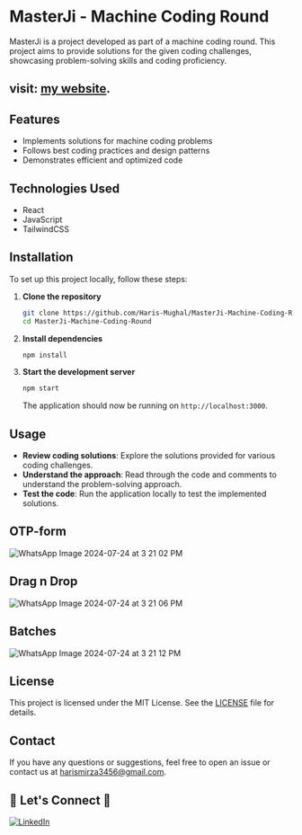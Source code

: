 # MasterJi - Machine Coding Round

MasterJi is a project developed as part of a machine coding round. This project aims to provide solutions for the given coding challenges, showcasing problem-solving skills and coding proficiency.

## visit: [my website](https://haris-mcr-react.vercel.app/).

## Features

- Implements solutions for machine coding problems
- Follows best coding practices and design patterns
- Demonstrates efficient and optimized code

## Technologies Used

- React
- JavaScript
- TailwindCSS

## Installation

To set up this project locally, follow these steps:

1. **Clone the repository**

   ```sh
   git clone https://github.com/Haris-Mughal/MasterJi-Machine-Coding-Round.git
   cd MasterJi-Machine-Coding-Round
   ```

2. **Install dependencies**

   ```sh
   npm install
   ```

3. **Start the development server**

   ```sh
   npm start
   ```

   The application should now be running on `http://localhost:3000`.

## Usage

- **Review coding solutions**: Explore the solutions provided for various coding challenges.
- **Understand the approach**: Read through the code and comments to understand the problem-solving approach.
- **Test the code**: Run the application locally to test the implemented solutions.

## OTP-form 
![WhatsApp Image 2024-07-24 at 3 21 02 PM](https://github.com/user-attachments/assets/bd8ccfc0-d456-44e8-adee-e6a53ecacda5)

## Drag n Drop
![WhatsApp Image 2024-07-24 at 3 21 06 PM](https://github.com/user-attachments/assets/745abdf6-d2f1-42ea-9118-66fe52184f21)

## Batches
![WhatsApp Image 2024-07-24 at 3 21 12 PM](https://github.com/user-attachments/assets/b861dea8-7fed-4709-a8e7-703b18c7cff5)

## License

This project is licensed under the MIT License. See the [LICENSE](LICENSE) file for details.

## Contact

If you have any questions or suggestions, feel free to open an issue or contact us at [harismirza3456@gmail.com](mailto:harismirza3456@gmail.com).

## 🔗 **Let's Connect** 🤝

[![LinkedIn](https://img.shields.io/badge/LinkedIn-%230077B5.svg?logo=linkedin&logoColor=white)](https://www.linkedin.com/in/iamharisahsan/)
